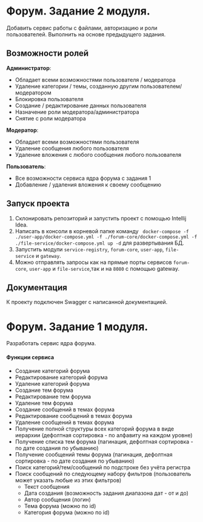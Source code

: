 # Форум. Задание 2 модуля.
Добавить сервис работы с файлами, авторизацию и роли пользователей. Выполнить на основе предыдущего задания.

## Возможности ролей

**Администратор**:
* Обладает всеми возможностями пользователя / модератора
* Удаление категории / темы, созданную другим пользователем/модератором
* Блокировка пользователя
* Создание / редактирование данных пользователя
* Назначение роли модератора/администратора
* Снятие с роли модератора


**Модератор**:
* Обладает всеми возможностями пользователя
* Удаление сообщения любого пользователя
* Удаление вложения с любого сообщения любого пользователя

**Пользователь**:
* Все возможности сервиса ядра форума с задания 1
* Добавление / удаления вложения к своему сообщению

## Запуск проекта
1. Склонировать репозиторий и запустить проект с помощью Intellij Idea.
2.  Написать в консоли в корневой папке команду ``` docker-compose -f ./user-app/docker-compose.yml -f ./forum-core/docker-compose.yml -f ./file-service/docker-compose.yml up -d``` для развертывания БД.
3. Запустить модули ```service-registry```, ```forum-core```, ```user-app```, ```file-service```  и ```gateway```.
4. Можно отправлять запросы как на прямые порты сервисов ```forum-core```,  ```user-app``` и ```file-service```,так и на ```8080``` с помощью gateway.

## Документация
К проекту подключен Swagger с написанной документацией.

# Форум. Задание 1 модуля.
Разработать сервис ядра форума.

#### Функции сервиса

- Создание категорий форума
- Редактирование категорий форума
- Удаление категорий форума
- Создание тем форума
- Редактирование тем форума
- Удаление тем форума
- Создание сообщений в темах форума
- Редактирование сообщений в темах форума
- Удаление сообщений в темах форума
- Получение полной структуры всех категорий форума в виде иерархии (дефолтная сортировка - по алфавиту на каждом уровне)
- Получение списка тем форума (пагинация, дефолтная сортировка - по дате создания по убыванию)
- Получение сообщений темы форума (пагинация, дефолтная сортировка - по дате создания по убыванию)
- Поиск категорий/тем/сообщений по подстроке без учёта регистра
- Поиск сообщений по следующему набору фильтров (пользователь может указать любые из этих фильтров)
    - Текст сообщения
    - Дата создания (возможность задания диапазона дат - от и до)
    - Автор сообщения (логин)
    - Тема форума (можно по id)
    - Категория форума (можно по id)
